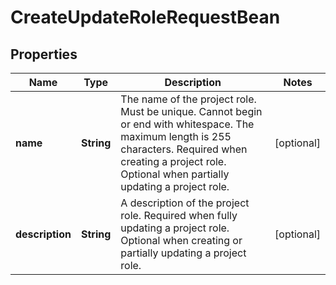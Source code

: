 

# CreateUpdateRoleRequestBean


## Properties

Name | Type | Description | Notes
------------ | ------------- | ------------- | -------------
**name** | **String** | The name of the project role. Must be unique. Cannot begin or end with whitespace. The maximum length is 255 characters. Required when creating a project role. Optional when partially updating a project role. |  [optional]
**description** | **String** | A description of the project role. Required when fully updating a project role. Optional when creating or partially updating a project role. |  [optional]



